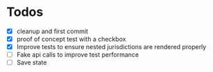 # Todos

- [x] cleanup and first commit
- [x] proof of concept test with a checkbox
- [x] Improve tests to ensure nested jurisdictions are rendered properly
- [ ] Fake api calls to improve test performance
- [ ] Save state
